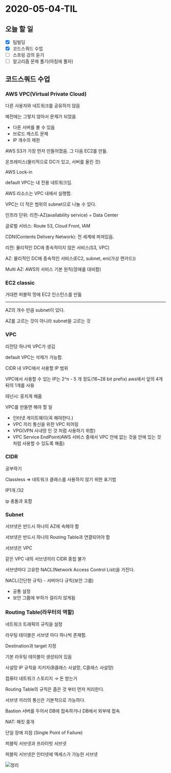 # 2020-05-04-TIL

## 오늘 할 일

- [x] 팀빌딩
- [x] 코드스쿼드 수업
- [ ] 스프링 강의 듣기
- [ ] 알고리즘 문제 풀기(아침에 풀자)

## 코드스쿼드 수업

### AWS VPC(Virtual Private Cloud)

다른 사용자와 네트워크를 공유하지 않음

예전에는 그렇지 않아서 문제가 되었음

- 다른 서버를 볼 수 있음
- 브로드 캐스트 문제
- IP 개수의 제한

AWS S3가 가장 먼저 만들어졌음. 그 다음 EC2를 만듦.

온프레미스(물리적으로 DC가 있고, 서버를 올린 것)

AWS Lock-in 

default VPC는 내 전용 네트워크임.

AWS 리소스는 VPC 내에서 실행함.

VPC는 더 작은 범위의 subnet으로 나눌 수 있다.

인프라 단위: 리전-AZ(availability service) = Data Center

글로벌 서비스: Route 53, Cloud Front, IAM

CDN(Contents Delivery Network): 전 세계에 퍼져있음.

리전: 물리적인 DC에 종속적이지 않은 서비스(S3, VPC)

AZ: 물리적인 DC에 종속적인 서비스(EC2, subnet, eni(가상 랜카드))

Multi AZ: AWS의 서비스 기본 원칙(장애를 대비함)

### EC2 classic

거대한 퍼블릭 망에 EC2 인스턴스를 만듦

---

AZ의 개수 만큼 subnet이 있다.

AZ를 고르는 것이 아니라 subnet을 고르는 것

### VPC

리전당 하나씩 VPC가 생김

default VPC는 삭제가 가능함.

CIDR 내 VPC에서 사용할 IP 범위

VPC에서 사용할 수 있는 IP는 2^n - 5 개 정도(16~28 bit prefix) aws에서 앞의 4개 뒤의 1개를 사용

테넌시: 뭉치게 해줌

VPC를 만들면 해야 할 일

- 인터넷 게이트웨이(꼭 해야한다.)
- VPC 끼리 통신을 위한 VPC 피어링
- VPG(VPN 사내망 인 것 처럼 사용하기 위함)
- VPC Service EndPoint(AWS 서비스 중에서 VPC 안에 없는 것을 안에 있는 것 처럼 사용할 수 있도록 해줌)

### CIDR

공부하기

Classless ⇒ 네트워크 클래스를 사용하지 않기 위한 표기법

IP1개 /32

ip 충돌과 포함

### Subnet

서브넷은 반드시 하나의 AZ에 속해야 함

서브넷은 반드시 하나의 Routing Table과 연결되어야 함

서브넷은 VPC 

같은 VPC 내의 서브넷끼리 CIDR 중첩 불가

서브넷마다 고유한 NACL(Network Access Control List)을 가진다.

NACL(간단한 규칙) - 서버마다 규칙(보안 그룹)

- 공통 설정
- 보안 그룹에 부하가 걸리지 않게됨

### Routing Table(라우터의 역할)

네트워크 트래픽의 규칙을 설정

라우팅 테이블은 서브넷 마다 하나씩 존재함.

Destination과 target 지정

기본 라우팅 테이블이 생성되어 있음

사설망 IP 규칙을 지키자(B클래스 사설망, C클래스 사설망)

컴퓨터 네트워크 스토리지 → 돈 받는거

Routing Table의 규칙은 좁은 것 부터 먼저 처리한다.

서브넷 끼리의 통신은 기본적으로 가능하다.

Bastion 서버를 두어서 DB에 접속하거나 DB에서 외부에 접속

NAT: 패킷 중개



단일 장애 지점 (Single Point of Failure)

퍼블릭 서브넷과 프라이빗 서브넷

퍼블릭 서브넷은 인터넷에 액세스가 가능한 서브넷

![정리](https://i.imgur.com/jyrz1bT.jpg)

